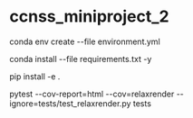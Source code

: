 # ccnss_miniproject_2



conda env create --file environment.yml

conda install --file requirements.txt -y

pip install -e .

pytest --cov-report=html --cov=relaxrender --ignore=tests/test_relaxrender.py tests
